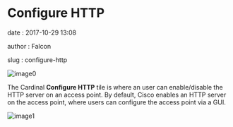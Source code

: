Configure HTTP
==============

date
:   2017-10-29 13:08

author
:   Falcon

slug
:   configure-http

![image0](http://cardinal.mcclunetechnologies.net/wp-content/uploads/2017/10/img_59f6130cba0b8.png)

The Cardinal **Configure HTTP** tile is where an user can enable/disable
the HTTP server on an access point. By default, Cisco enables an HTTP
server on the access point, where users can configure the access point
via a GUI.

![image1](http://cardinal.mcclunetechnologies.net/wp-content/uploads/2017/10/img_59f6138451736.png)
